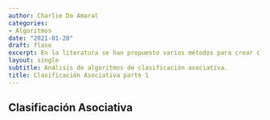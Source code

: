 ```yaml
---
author: Charlie Do Amaral
categories:
- Algoritmos
date: "2021-01-28"
draft: flase
excerpt: En la literatura se han propuesto varios métodos para crear clasificadores basados   en reglas descubiertas a través de la minería de reglas de asociación (association rule     minning). Estos clasificadores se denominan clasificadores asociativos, y el algoritmo más   conocido en lasificación basada en asociaciones es CBA (Classification based on             associations). 
layout: single
subtitle: Análisis de algoritmos de clasificación asociativa.
title: Clasificación Asociativa parte 1
---
```


## Clasificación Asociativa


